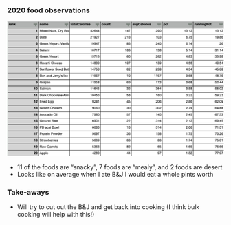 ### 2020 food observations

![Top 20 foods of 2020 by calories](top20foods_2020_table.png)

-   11 of the foods are “snacky”, 7 foods are “mealy”, and 2 foods are desert
-   Looks like on average when I ate B&J I would eat a whole pints worth

### Take-aways

-   Will try to cut out the B&J and get back into cooking (I think bulk cooking will help with this!)
